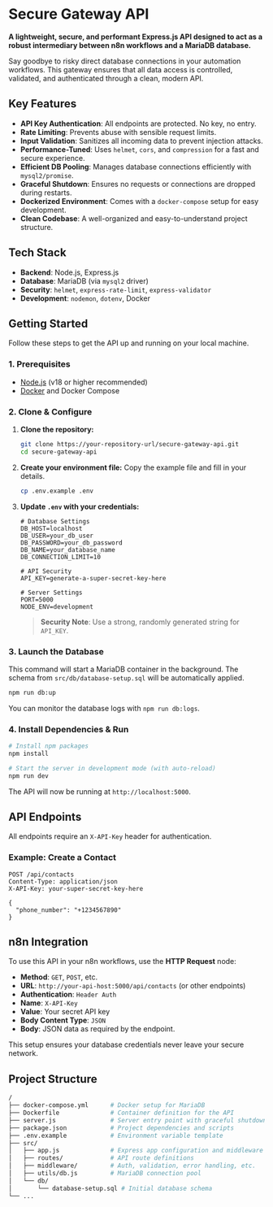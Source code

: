 # Secure Gateway API

**A lightweight, secure, and performant Express.js API designed to act as a robust intermediary between n8n workflows and a MariaDB database.**

Say goodbye to risky direct database connections in your automation workflows. This gateway ensures that all data access is controlled, validated, and authenticated through a clean, modern API.

## Key Features

- **API Key Authentication**: All endpoints are protected. No key, no entry.
- **Rate Limiting**: Prevents abuse with sensible request limits.
- **Input Validation**: Sanitizes all incoming data to prevent injection attacks.
- **Performance-Tuned**: Uses `helmet`, `cors`, and `compression` for a fast and secure experience.
- **Efficient DB Pooling**: Manages database connections efficiently with `mysql2/promise`.
- **Graceful Shutdown**: Ensures no requests or connections are dropped during restarts.
- **Dockerized Environment**: Comes with a `docker-compose` setup for easy development.
- **Clean Codebase**: A well-organized and easy-to-understand project structure.

## Tech Stack

- **Backend**: Node.js, Express.js
- **Database**: MariaDB (via `mysql2` driver)
- **Security**: `helmet`, `express-rate-limit`, `express-validator`
- **Development**: `nodemon`, `dotenv`, Docker

## Getting Started

Follow these steps to get the API up and running on your local machine.

### 1. Prerequisites

- [Node.js](https://nodejs.org/en/) (v18 or higher recommended)
- [Docker](https://www.docker.com/get-started) and Docker Compose

### 2. Clone & Configure

1. **Clone the repository:**

    ```bash
    git clone https://your-repository-url/secure-gateway-api.git
    cd secure-gateway-api
    ```

2. **Create your environment file:**
    Copy the example file and fill in your details.

    ```bash
    cp .env.example .env
    ```

3. **Update `.env` with your credentials:**

    ```env
    # Database Settings
    DB_HOST=localhost
    DB_USER=your_db_user
    DB_PASSWORD=your_db_password
    DB_NAME=your_database_name
    DB_CONNECTION_LIMIT=10

    # API Security
    API_KEY=generate-a-super-secret-key-here

    # Server Settings
    PORT=5000
    NODE_ENV=development
    ```

    > **Security Note**: Use a strong, randomly generated string for `API_KEY`.

### 3. Launch the Database

This command will start a MariaDB container in the background. The schema from `src/db/database-setup.sql` will be automatically applied.

```bash
npm run db:up
```

You can monitor the database logs with `npm run db:logs`.

### 4. Install Dependencies & Run

```bash
# Install npm packages
npm install

# Start the server in development mode (with auto-reload)
npm run dev
```

The API will now be running at `http://localhost:5000`.

## API Endpoints

All endpoints require an `X-API-Key` header for authentication.

### Example: Create a Contact

```http
POST /api/contacts
Content-Type: application/json
X-API-Key: your-super-secret-key-here

{
  "phone_number": "+1234567890"
}
```

## n8n Integration

To use this API in your n8n workflows, use the **HTTP Request** node:

- **Method**: `GET`, `POST`, etc.
- **URL**: `http://your-api-host:5000/api/contacts` (or other endpoints)
- **Authentication**: `Header Auth`
- **Name**: `X-API-Key`
- **Value**: Your secret API key
- **Body Content Type**: `JSON`
- **Body**: JSON data as required by the endpoint.

This setup ensures your database credentials never leave your secure network.

## Project Structure

```bash
/
├── docker-compose.yml      # Docker setup for MariaDB
├── Dockerfile              # Container definition for the API
├── server.js               # Server entry point with graceful shutdown
├── package.json            # Project dependencies and scripts
├── .env.example            # Environment variable template
├── src/
│   ├── app.js              # Express app configuration and middleware
│   ├── routes/             # API route definitions
│   ├── middleware/         # Auth, validation, error handling, etc.
│   ├── utils/db.js         # MariaDB connection pool
│   └── db/
│       └── database-setup.sql # Initial database schema
└── ...
```
